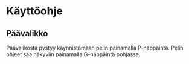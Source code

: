 # Käyttöohje

## Päävalikko
Päävalikosta pystyy käynnistämään pelin painamalla P-näppäintä. Pelin ohjeet saa näkyviin painamalla G-näppäintä pohjassa.
